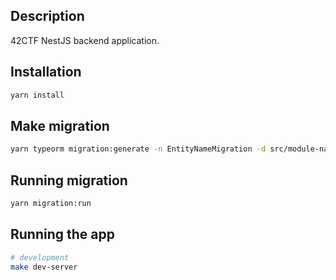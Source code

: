 ## Description

42CTF NestJS backend application.

## Installation

```bash
yarn install
```

## Make migration

```bash
yarn typeorm migration:generate -n EntityNameMigration -d src/module-name/entities/migrations
```

## Running migration

```bash
yarn migration:run
```

## Running the app

```bash
# development
make dev-server
```
